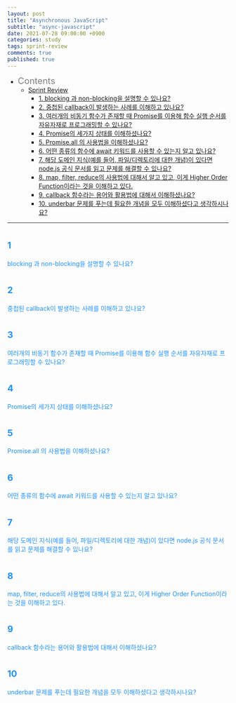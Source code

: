 ```yaml
---
layout: post
title: "Asynchronous JavaScript"
subtitle: "async-javascript"
date: 2021-07-28 09:00:00 +0900
categories: study
tags: sprint-review
comments: true
published: true
---
```


- <span style="font-size:20px;color:gray">Contents</span>
  - [Sprint Review](#12)
    - [1. blocking 과 non-blocking을 설명할 수 있나요?](#1)
    - [2. 중첩된 callback이 발생하는 사례를 이해하고 있나요?](#2)
    - [3. 여러개의 비동기 함수가 존재할 때 Promise를 이용해 함수 실행 순서를 자유자재로 프로그래밍할 수 있나요?](#3)
    - [4. Promise의 세가지 상태를 이해하셨나요?](#4)
    - [5. Promise.all 의 사용법을 이해하셨나요?](#5)
    - [6. 어떤 종류의 함수에 await 키워드를 사용할 수 있는지 알고 있나요?](#6)
    - [7. 해당 도메인 지식(예를 들어, 파일/디렉토리에 대한 개념)이 있다면 node.js 공식 문서를 읽고 문제를 해결할 수 있나요?](#7)
    - [8. map, filter, reduce의 사용법에 대해서 알고 있고, 이게 Higher Order Function이라는 것을 이해하고 있다.](#7)
    - [9. callback 함수라는 용어와 활용법에 대해서 이해하셨나요?](#7)
    - [10. underbar 문제를 푸는데 필요한 개념을 모두 이해하셨다고 생각하시나요?](#7)

---

# <span style="font-size:20px;color:DodgerBlue">1</span>

<span style="color:DodgerBlue">blocking 과 non-blocking을 설명할 수 있나요?</span>
<br>

# <span style="font-size:20px;color:DodgerBlue">2</span>

<span style="color:DodgerBlue">중첩된 callback이 발생하는 사례를 이해하고 있나요?</span>
<br>

# <span style="font-size:20px;color:DodgerBlue">3</span>

<span style="color:DodgerBlue">여러개의 비동기 함수가 존재할 때 Promise를 이용해 함수 실행 순서를 자유자재로 프로그래밍할 수 있나요?</span>
<br>

# <span style="font-size:20px;color:DodgerBlue">4</span>

<span style="color:DodgerBlue">Promise의 세가지 상태를 이해하셨나요?</span>
<br>

# <span style="font-size:20px;color:DodgerBlue">5</span>

<span style="color:DodgerBlue">Promise.all 의 사용법을 이해하셨나요?</span>
<br>

# <span style="font-size:20px;color:DodgerBlue">6</span>

<span style="color:DodgerBlue">어떤 종류의 함수에 await 키워드를 사용할 수 있는지 알고 있나요?</span>
<br>

# <span style="font-size:20px;color:DodgerBlue">7</span>

<span style="color:DodgerBlue">해당 도메인 지식(예를 들어, 파일/디렉토리에 대한 개념)이 있다면 node.js 공식 문서를 읽고 문제를 해결할 수 있나요?</span>
<br>

# <span style="font-size:20px;color:DodgerBlue">8</span>

<span style="color:DodgerBlue">map, filter, reduce의 사용법에 대해서 알고 있고, 이게 Higher Order Function이라는 것을 이해하고 있다.</span>
<br>

# <span style="font-size:20px;color:DodgerBlue">9</span>

<span style="color:DodgerBlue">callback 함수라는 용어와 활용법에 대해서 이해하셨나요?</span>
<br>

# <span style="font-size:20px;color:DodgerBlue">10</span>

<span style="color:DodgerBlue">underbar 문제를 푸는데 필요한 개념을 모두 이해하셨다고 생각하시나요?</span>
<br>
